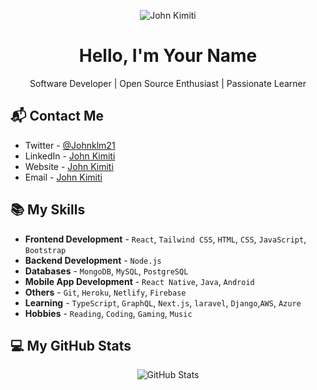 <p align="center">
  <img src="https://avatars.githubusercontent.com/u/65081425?s=400&u=71715323726b581d4d54d8f9c208efe97f32f44d&v=4" alt="John Kimiti">
</p>

<h1 align="center">Hello, I'm Your Name</h1>

<p align="center">
  Software Developer | Open Source Enthusiast | Passionate Learner
</p>

## 📬 Contact Me

- Twitter - [@Johnklm21](https://twitter.com/Johnklm21)
- LinkedIn - [John Kimiti](https://www.linkedin.com/in/john-kimiti-9322201a2/)
- Website - [John Kimiti](main.dun90xnopzyi2.amplifyapp.com/)
- Email - [John Kimiti](mailto:wairia21@gmail.com)

## 📚 My Skills

<!-- - **Languages** - `JavaScript`, `Python`, `Java`, `C++`, `C#`, `PHP`, `HTML`, `CSS` -->
- **Frontend Development** - `React`, `Tailwind CSS`, `HTML`, `CSS`, `JavaScript`, `Bootstrap`
- **Backend Development** - `Node.js`
- **Databases** - `MongoDB`, `MySQL`, `PostgreSQL`
- **Mobile App Development** - `React Native`, `Java`, `Android`
- **Others** - `Git`, `Heroku`, `Netlify`, `Firebase`
- **Learning** - `TypeScript`, `GraphQL`, `Next.js`, `laravel`, `Django`,`AWS`, `Azure`
- **Hobbies** - `Reading`, `Coding`, `Gaming`, `Music`
## 💻 My GitHub Stats

<p align="center">
  <img src="https://github-readme-stats.vercel.app/api?username=jkimkim&show_icons=true" alt="GitHub Stats">
</p>
